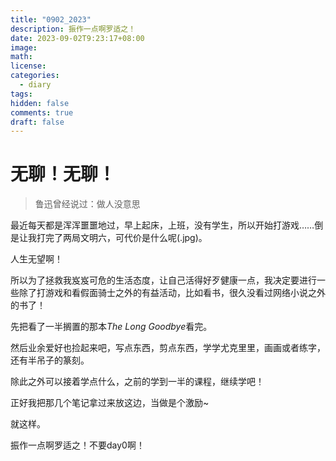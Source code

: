 ```yaml
---
title: "0902_2023"
description: 振作一点啊罗适之！
date: 2023-09-02T9:23:17+08:00
image: 
math: 
license: 
categories:
  - diary
tags:
hidden: false
comments: true
draft: false
---
```


# 无聊！无聊！

> 鲁迅曾经说过：做人没意思

最近每天都是浑浑噩噩地过，早上起床，上班，没有学生，所以开始打游戏……倒是让我打完了两局文明六，可代价是什么呢(.jpg)。

人生无望啊！

所以为了拯救我岌岌可危的生活态度，让自己活得好歹健康一点，我决定要进行一些除了打游戏和看假面骑士之外的有益活动，比如看书，很久没看过网络小说之外的书了！

先把看了一半搁置的那本*The Long Goodbye*看完。

然后业余爱好也捡起来吧，写点东西，剪点东西，学学尤克里里，画画或者练字，还有半吊子的篆刻。

除此之外可以接着学点什么，之前的学到一半的课程，继续学吧！

正好我把那几个笔记拿过来放这边，当做是个激励~

就这样。

振作一点啊罗适之！不要day0啊！